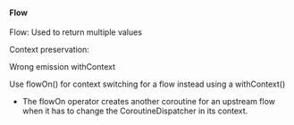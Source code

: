 #### Flow

Flow: Used to return multiple values

Context preservation:

Wrong emission withContext

Use flowOn() for context switching for a flow instead using a withContext()

- The flowOn operator creates another coroutine for an upstream flow when it has to change the
  CoroutineDispatcher in its context.